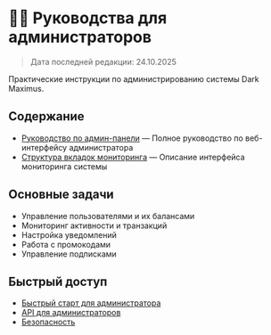 # 👨‍💼 Руководства для администраторов

> Дата последней редакции: 24.10.2025

Практические инструкции по администрированию системы Dark Maximus.

## Содержание

- [Руководство по админ-панели](admin-panel-guide.md) — Полное руководство по веб-интерфейсу администратора
- [Структура вкладок мониторинга](monitoring-tabs.md) — Описание интерфейса мониторинга системы

## Основные задачи

- Управление пользователями и их балансами
- Мониторинг активности и транзакций
- Настройка уведомлений
- Работа с промокодами
- Управление подписками

## Быстрый доступ

- [Быстрый старт для администратора](../../tutorials/admin-quickstart.md)
- [API для администраторов](../../reference/api/)
- [Безопасность](../../security/)

